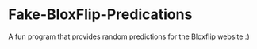 # Fake-BloxFlip-Predications
A fun program that provides random predictions for the Bloxflip website :)
